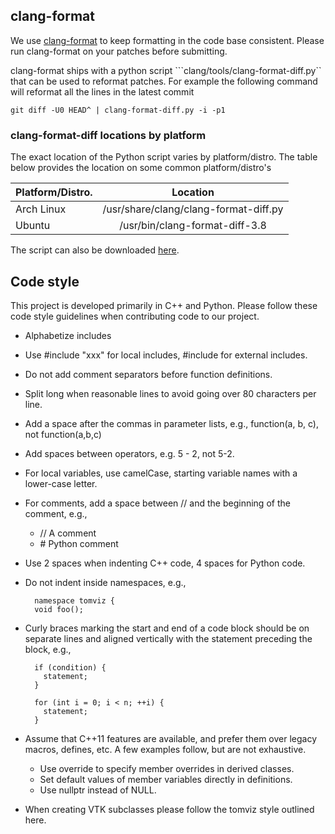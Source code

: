 clang-format
------------

We use [clang-format](http://llvm.org/releases/3.8.0/tools/clang/docs/ClangFormatStyleOptions.html)
to keep formatting in the code base consistent. Please run clang-format
on your patches before submitting.

clang-format ships with a python script ```clang/tools/clang-format-diff.py``
that can be used to reformat patches. For example the following command will
reformat all the lines in the latest commit

```shell
git diff -U0 HEAD^ | clang-format-diff.py -i -p1

```
### clang-format-diff locations by platform

The exact location of the Python script varies by platform/distro. The table
below provides the location on some common platform/distro's

| Platform/Distro.  | Location                             |
| ---------------- |:-------------------------------------:|
| Arch Linux       | /usr/share/clang/clang-format-diff.py |
| Ubuntu           | /usr/bin/clang-format-diff-3.8        |

The script can also be downloaded [here](https://llvm.org/svn/llvm-project/cfe/trunk/tools/clang-format/clang-format-diff.py).

Code style
----------

This project is developed primarily in C++ and Python. Please follow these
code style guidelines when contributing code to our project.

* Alphabetize includes

* Use #include "xxx" for local includes, #include <xxx> for external
  includes.

* Do not add comment separators before function definitions.

* Split long when reasonable lines to avoid going over 80 characters per line.

* Add a space after the commas in parameter lists, e.g.,
  function(a, b, c), not function(a,b,c)

* Add spaces between operators, e.g. 5 - 2, not 5-2.

* For local variables, use camelCase, starting variable names with a
  lower-case letter.

* For comments, add a space between // and the beginning of the
  comment, e.g.,

    * // A comment
    * \# Python comment

* Use 2 spaces when indenting C++ code, 4 spaces for Python code.

* Do not indent inside namespaces, e.g.,

        namespace tomviz {
        void foo();

* Curly braces marking the start and end of a code block should be on
  separate lines and aligned vertically with the statement preceding
  the block, e.g.,

        if (condition) {
          statement;
        }

        for (int i = 0; i < n; ++i) {
          statement;
        }

* Assume that C++11 features are available, and prefer them over legacy
  macros, defines, etc. A few examples follow, but are not exhaustive.

    * Use override to specify member overrides in derived classes.
    * Set default values of member variables directly in definitions.
    * Use nullptr instead of NULL.

* When creating VTK subclasses please follow the tomviz style outlined here.
